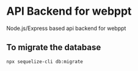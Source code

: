 # API Backend for webppt
Node.js/Express based api backend for webppt

## To migrate the database
```
npx sequelize-cli db:migrate
```
